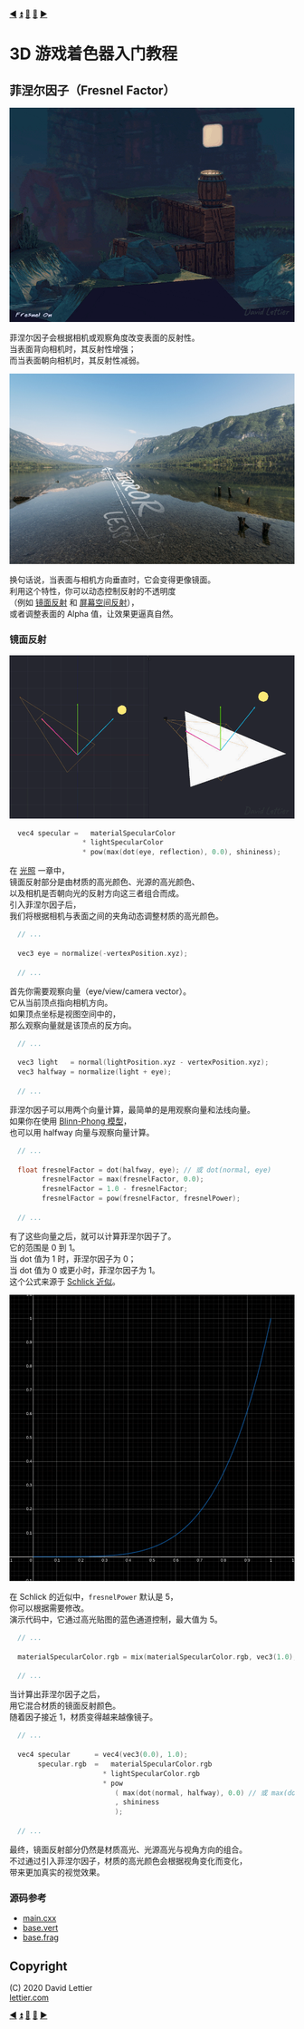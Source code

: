 [:arrow_backward:](blinn-phong.md)
[:arrow_double_up:](../README.md)
[:arrow_up_small:](#)
[:arrow_down_small:](#copyright)
[:arrow_forward:](rim-lighting.md)

# 3D 游戏着色器入门教程

## 菲涅尔因子（Fresnel Factor）

<p align="center">
<img src="../resources/images/3lQL51m.gif" alt="Fresnel" title="Fresnel">
</p>

菲涅尔因子会根据相机或观察角度改变表面的反射性。  
当表面背向相机时，其反射性增强；  
而当表面朝向相机时，其反射性减弱。

<p align="center">
<img src="../resources/images/WolRRhX.png" alt="" title="">
</p>

换句话说，当表面与相机方向垂直时，它会变得更像镜面。  
利用这个特性，你可以动态控制反射的不透明度  
（例如 [镜面反射](lighting.md#specular) 和 [屏幕空间反射](screen-space-reflection.md)），  
或者调整表面的 Alpha 值，让效果更逼真自然。

### 镜面反射

<p align="center">
<img src="../resources/images/FnOhXxv.gif" alt="Specular Intensity" title="Specular Intensity">
</p>

```c
  vec4 specular =   materialSpecularColor
                  * lightSpecularColor
                  * pow(max(dot(eye, reflection), 0.0), shininess);
```

在 [光照](lighting.md#specular) 一章中，  
镜面反射部分是由材质的高光颜色、光源的高光颜色、  
以及相机是否朝向光的反射方向这三者组合而成。  
引入菲涅尔因子后，  
我们将根据相机与表面之间的夹角动态调整材质的高光颜色。

```c
  // ...

  vec3 eye = normalize(-vertexPosition.xyz);

  // ...
```

首先你需要观察向量（eye/view/camera vector）。  
它从当前顶点指向相机方向。  
如果顶点坐标是视图空间中的，  
那么观察向量就是该顶点的反方向。

```c
  // ...

  vec3 light   = normal(lightPosition.xyz - vertexPosition.xyz);
  vec3 halfway = normalize(light + eye);

  // ...
```

菲涅尔因子可以用两个向量计算，最简单的是用观察向量和法线向量。  
如果你在使用 [Blinn-Phong 模型](blinn-phong.md)，  
也可以用 halfway 向量与观察向量计算。

```c
  // ...

  float fresnelFactor = dot(halfway, eye); // 或 dot(normal, eye)
        fresnelFactor = max(fresnelFactor, 0.0);
        fresnelFactor = 1.0 - fresnelFactor;
        fresnelFactor = pow(fresnelFactor, fresnelPower);

  // ...
```

有了这些向量之后，就可以计算菲涅尔因子了。  
它的范围是 0 到 1。  
当 dot 值为 1 时，菲涅尔因子为 0；  
当 dot 值为 0 或更小时，菲涅尔因子为 1。  
这个公式来源于 [Schlick 近似](https://en.wikipedia.org/wiki/Schlick%27s_approximation)。

<p align="center">
<img src="../resources/images/AAFI8p1.gif" alt="Fresnel Power" title="Fresnel Power">
</p>

在 Schlick 的近似中，`fresnelPower` 默认是 5，  
你可以根据需要修改。  
演示代码中，它通过高光贴图的蓝色通道控制，最大值为 5。

```c
  // ...

  materialSpecularColor.rgb = mix(materialSpecularColor.rgb, vec3(1.0), fresnelFactor);

  // ...
```

当计算出菲涅尔因子之后，  
用它混合材质的镜面反射颜色。  
随着因子接近 1，材质变得越来越像镜子。

```c
  // ...

  vec4 specular      = vec4(vec3(0.0), 1.0);
       specular.rgb  =   materialSpecularColor.rgb
                       * lightSpecularColor.rgb
                       * pow
                          ( max(dot(normal, halfway), 0.0) // 或 max(dot(reflection, eye), 0.0)
                          , shininess
                          );

  // ...
```

最终，镜面反射部分仍然是材质高光、光源高光与视角方向的组合。  
不过通过引入菲涅尔因子，材质的高光颜色会根据视角变化而变化，  
带来更加真实的视觉效果。

### 源码参考

- [main.cxx](../demonstration/src/main.cxx)
- [base.vert](../demonstration/shaders/vertex/base.vert)
- [base.frag](../demonstration/shaders/fragment/base.frag)

## Copyright

(C) 2020 David Lettier
<br>
[lettier.com](https://www.lettier.com)

[:arrow_backward:](blinn-phong.md)
[:arrow_double_up:](../README.md)
[:arrow_up_small:](#)
[:arrow_down_small:](#copyright)
[:arrow_forward:](rim-lighting.md)
